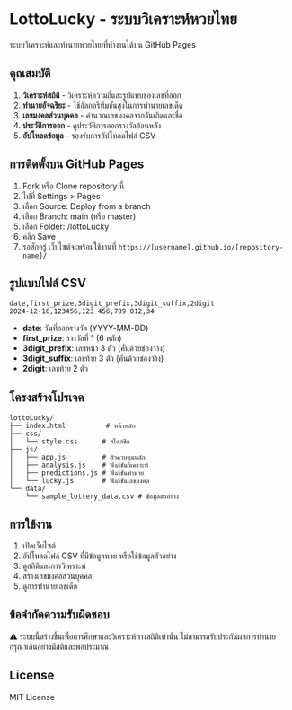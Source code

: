 # LottoLucky - ระบบวิเคราะห์หวยไทย

ระบบวิเคราะห์และทำนายหวยไทยที่ทำงานได้บน GitHub Pages

## คุณสมบัติ

1. **วิเคราะห์สถิติ** - วิเคราะห์ความถี่และรูปแบบของเลขที่ออก
2. **ทำนายอัจฉริยะ** - ใช้อัลกอริทึมขั้นสูงในการทำนายเลขเด็ด
3. **เลขมงคลส่วนบุคคล** - คำนวณเลขมงคลจากวันเกิดและชื่อ
4. **ประวัติการออก** - ดูประวัติการออกรางวัลย้อนหลัง
5. **อัปโหลดข้อมูล** - รองรับการอัปโหลดไฟล์ CSV

## การติดตั้งบน GitHub Pages

1. Fork หรือ Clone repository นี้
2. ไปที่ Settings > Pages
3. เลือก Source: Deploy from a branch
4. เลือก Branch: main (หรือ master)
5. เลือก Folder: /lottoLucky
6. คลิก Save
7. รอสักครู่ เว็บไซต์จะพร้อมใช้งานที่ `https://[username].github.io/[repository-name]/`

## รูปแบบไฟล์ CSV

```csv
date,first_prize,3digit_prefix,3digit_suffix,2digit
2024-12-16,123456,123 456,789 012,34
```

- **date**: วันที่ออกรางวัล (YYYY-MM-DD)
- **first_prize**: รางวัลที่ 1 (6 หลัก)
- **3digit_prefix**: เลขหน้า 3 ตัว (คั่นด้วยช่องว่าง)
- **3digit_suffix**: เลขท้าย 3 ตัว (คั่นด้วยช่องว่าง)
- **2digit**: เลขท้าย 2 ตัว

## โครงสร้างโปรเจค

```
lottoLucky/
├── index.html          # หน้าหลัก
├── css/
│   └── style.css      # สไตล์ชีต
├── js/
│   ├── app.js         # ตัวควบคุมหลัก
│   ├── analysis.js    # ฟังก์ชันวิเคราะห์
│   ├── predictions.js # ฟังก์ชันทำนาย
│   └── lucky.js       # ฟังก์ชันเลขมงคล
└── data/
    └── sample_lottery_data.csv # ข้อมูลตัวอย่าง
```

## การใช้งาน

1. เปิดเว็บไซต์
2. อัปโหลดไฟล์ CSV ที่มีข้อมูลหวย หรือใช้ข้อมูลตัวอย่าง
3. ดูสถิติและการวิเคราะห์
4. สร้างเลขมงคลส่วนบุคคล
5. ดูการทำนายเลขเด็ด

## ข้อจำกัดความรับผิดชอบ

⚠️ ระบบนี้สร้างขึ้นเพื่อการศึกษาและวิเคราะห์ทางสถิติเท่านั้น ไม่สามารถรับประกันผลการทำนาย กรุณาเล่นอย่างมีสติและพอประมาณ

## License

MIT License